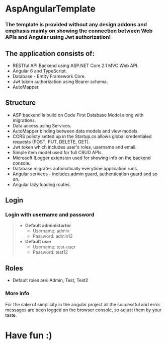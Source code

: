# AspAngularTemplate

### The template is provided without any design addons and emphasis mainly on showing the connection between Web APIs and Angular using Jwt authorization!

## The application consists of:
*   RESTful API Backend using ASP.NET Core 2.1 MVC Web API.
*   Angular 6 and TypeScript.
*   Database - Entity Framework Core.
*   Jwt token authorization using Bearer schema.
*   AutoMapper.

## Structure
*   ASP backend is build on Code First Database Model along with migrations.
*   Data access using Services.
*   AutoMapper binding between data models and view models.
*   CORS policty setted up in the Startup.cs allows global credentialed requests (POST, PUT, DELETE, GET).
*   Jwt token which includes user's roles, username and email.
*   Simple item model used for full CRUD APIs.
*   Microsoft ILogger extension used for showing info on the backend console.
*   Database migrates automatically everytime application runs.
*   Angular services - includes admin guard, authentication guard and so on.
*   Angular lazy loading routes.

## Login
### Login with username and password
> * **Default administartor**
>   * Username: admin
>   * Password: admin12
> * **Default user**
>   * Username: test-user
>   * Password: test12

## Roles
*   Default roles are: Admin, Test, Test2

### More info
For the sake of simplicity in the angular project all the successful and error messages are been logged on the browser console, so adjust them by your taste.

# Have fun :)
